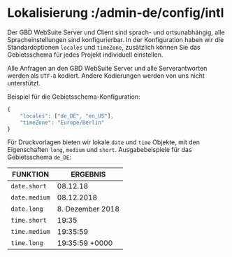 # Lokalisierung :/admin-de/config/intl

Der GBD WebSuite Server und Client sind sprach- und ortsunabhängig, alle Spracheinstellungen sind konfigurierbar. In der Konfiguration haben wir die Standardoptionen ``locales`` und ``timeZone``, zusätzlich können Sie das Gebietsschema für jedes Projekt individuell einstellen.

Alle Anfragen an den GBD WebSuite Server und alle Serverantworten werden als ``UTF-8`` kodiert. Andere Kodierungen werden von uns nicht unterstützt.

Beispiel für die Gebietsschema-Konfiguration:

```javascript
{
    "locales": ["de_DE", "en_US"],
    "timeZone": "Europe/Berlin"
}
```

Für Druckvorlagen bieten wir lokale ``date`` und ``time`` Objekte, mit den Eigenschaften ``long``, ``medium`` und ``short``. Ausgabebeispiele für das Gebietsschema ``de_DE``:

|FUNKTION|ERGEBNIS|
|---|---|
| ``date.short`` | 08.12.18 |
| ``date.medium`` | 08.12.2018 |
| ``date.long`` | 8\. Dezember 2018 |
| ``time.short`` | 19:35 |
| ``time.medium`` | 19:35:59 |
| ``time.long`` | 19:35:59 +0000 |
